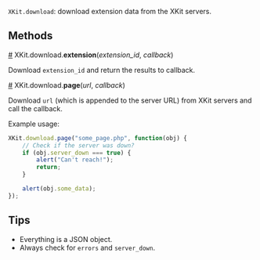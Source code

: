 `XKit.download`: download extension data from the XKit servers.

## Methods

<a name="extension" href="XKit.download.md#extension">#</a> XKit.download.**extension**(_extension_id_, _callback_)

Download `extension_id` and return the results to callback.

<a name="page" href="XKit.download.md#page">#</a> XKit.download.**page**(_url_, _callback_)

Download `url` (which is appended to the server URL) from XKit servers and call the callback.

Example usage:

```javascript
XKit.download.page("some_page.php", function(obj) {
	// Check if the server was down?
	if (obj.server_down === true) {
		alert("Can't reach!");
		return;
	}

	alert(obj.some_data);
});
```

## Tips

* Everything is a JSON object.
* Always check for `errors` and `server_down`.
